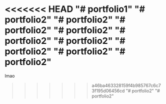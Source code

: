 <<<<<<< HEAD
"# portfolio1" 
"# portfolio2" 
"# portfolio2" 
"# portfolio2" 
"# portfolio2" 
"# portfolio2" 
"# portfolio2" 
"# portfolio2" 
"# portfolio2" 
"# portfolio2" 
=======
lmao
>>>>>>> a46ba463328159f4b985767c6c73f195d06456cd
"# portfolio2" 
"# portfolio2" 
